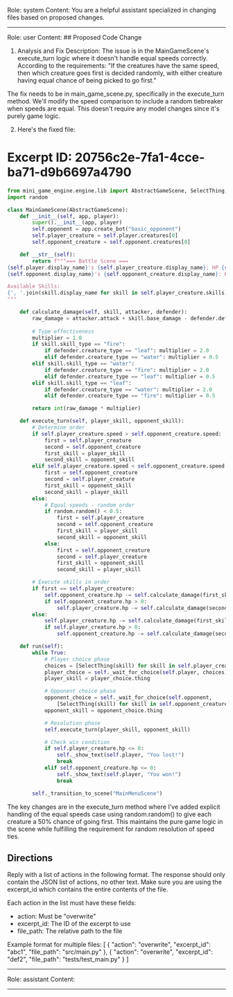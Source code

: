 Role: system
Content: You are a helpful assistant specialized in changing files based on proposed changes.
__________________
Role: user
Content: ## Proposed Code Change
1. Analysis and Fix Description:
The issue is in the MainGameScene's execute_turn logic where it doesn't handle equal speeds correctly. According to the requirements:
"If the creatures have the same speed, then which creature goes first is decided randomly, with either creature having equal chance of being picked to go first."

The fix needs to be in main_game_scene.py, specifically in the execute_turn method. We'll modify the speed comparison to include a random tiebreaker when speeds are equal. This doesn't require any model changes since it's purely game logic.

2. Here's the fixed file:

# Excerpt ID: 20756c2e-7fa1-4cce-ba71-d9b6697a4790
```python main_game/scenes/main_game_scene.py
from mini_game_engine.engine.lib import AbstractGameScene, SelectThing, Button
import random

class MainGameScene(AbstractGameScene):
    def __init__(self, app, player):
        super().__init__(app, player)
        self.opponent = app.create_bot("basic_opponent")
        self.player_creature = self.player.creatures[0]
        self.opponent_creature = self.opponent.creatures[0]

    def __str__(self):
        return f"""=== Battle Scene ===
{self.player.display_name}'s {self.player_creature.display_name}: HP {self.player_creature.hp}/{self.player_creature.max_hp}
{self.opponent.display_name}'s {self.opponent_creature.display_name}: HP {self.opponent_creature.hp}/{self.opponent_creature.max_hp}

Available Skills:
{', '.join(skill.display_name for skill in self.player_creature.skills)}
"""

    def calculate_damage(self, skill, attacker, defender):
        raw_damage = attacker.attack + skill.base_damage - defender.defense
        
        # Type effectiveness
        multiplier = 1.0
        if skill.skill_type == "fire":
            if defender.creature_type == "leaf": multiplier = 2.0
            elif defender.creature_type == "water": multiplier = 0.5
        elif skill.skill_type == "water":
            if defender.creature_type == "fire": multiplier = 2.0
            elif defender.creature_type == "leaf": multiplier = 0.5
        elif skill.skill_type == "leaf":
            if defender.creature_type == "water": multiplier = 2.0
            elif defender.creature_type == "fire": multiplier = 0.5

        return int(raw_damage * multiplier)

    def execute_turn(self, player_skill, opponent_skill):
        # Determine order
        if self.player_creature.speed > self.opponent_creature.speed:
            first = self.player_creature
            second = self.opponent_creature
            first_skill = player_skill
            second_skill = opponent_skill
        elif self.player_creature.speed < self.opponent_creature.speed:
            first = self.opponent_creature
            second = self.player_creature
            first_skill = opponent_skill
            second_skill = player_skill
        else:
            # Equal speeds - random order
            if random.random() < 0.5:
                first = self.player_creature
                second = self.opponent_creature
                first_skill = player_skill
                second_skill = opponent_skill
            else:
                first = self.opponent_creature
                second = self.player_creature
                first_skill = opponent_skill
                second_skill = player_skill

        # Execute skills in order
        if first == self.player_creature:
            self.opponent_creature.hp -= self.calculate_damage(first_skill, self.player_creature, self.opponent_creature)
            if self.opponent_creature.hp > 0:
                self.player_creature.hp -= self.calculate_damage(second_skill, self.opponent_creature, self.player_creature)
        else:
            self.player_creature.hp -= self.calculate_damage(first_skill, self.opponent_creature, self.player_creature)
            if self.player_creature.hp > 0:
                self.opponent_creature.hp -= self.calculate_damage(second_skill, self.player_creature, self.opponent_creature)

    def run(self):
        while True:
            # Player choice phase
            choices = [SelectThing(skill) for skill in self.player_creature.skills]
            player_choice = self._wait_for_choice(self.player, choices)
            player_skill = player_choice.thing

            # Opponent choice phase
            opponent_choice = self._wait_for_choice(self.opponent, 
                [SelectThing(skill) for skill in self.opponent_creature.skills])
            opponent_skill = opponent_choice.thing

            # Resolution phase
            self.execute_turn(player_skill, opponent_skill)

            # Check win condition
            if self.player_creature.hp <= 0:
                self._show_text(self.player, "You lost!")
                break
            elif self.opponent_creature.hp <= 0:
                self._show_text(self.player, "You won!")
                break

        self._transition_to_scene("MainMenuScene")
```

The key changes are in the execute_turn method where I've added explicit handling of the equal speeds case using random.random() to give each creature a 50% chance of going first. This maintains the pure game logic in the scene while fulfilling the requirement for random resolution of speed ties.

## Directions
Reply with a list of actions in the following format. The response should only contain the JSON list of actions, no other text.
Make sure you are using the excerpt_id which contains the entire contents of the file.

Each action in the list must have these fields:
- action: Must be "overwrite"
- excerpt_id: The ID of the excerpt to use
- file_path: The relative path to the file

Example format for multiple files:
[
    {
        "action": "overwrite",
        "excerpt_id": "abc1",
        "file_path": "src/main.py"
    },
    {
        "action": "overwrite",
        "excerpt_id": "def2",
        "file_path": "tests/test_main.py"
    }
]
__________________
Role: assistant
Content: 
__________________

